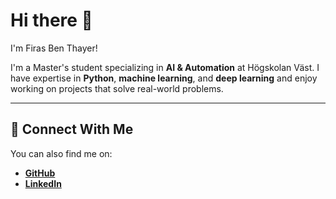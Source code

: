 # Hi there 👋  
I'm Firas Ben Thayer!

I'm a Master's student specializing in **AI & Automation** at Högskolan Väst. I have expertise in **Python**, **machine learning**, and **deep learning** and enjoy working on projects that solve real-world problems.

---

## 🔗 Connect With Me  
You can also find me on:  
- [**GitHub**](https://github.com/firas-ben-thayer)  
- [**LinkedIn**](https://www.linkedin.com/in/firas-ben-thayer) 

